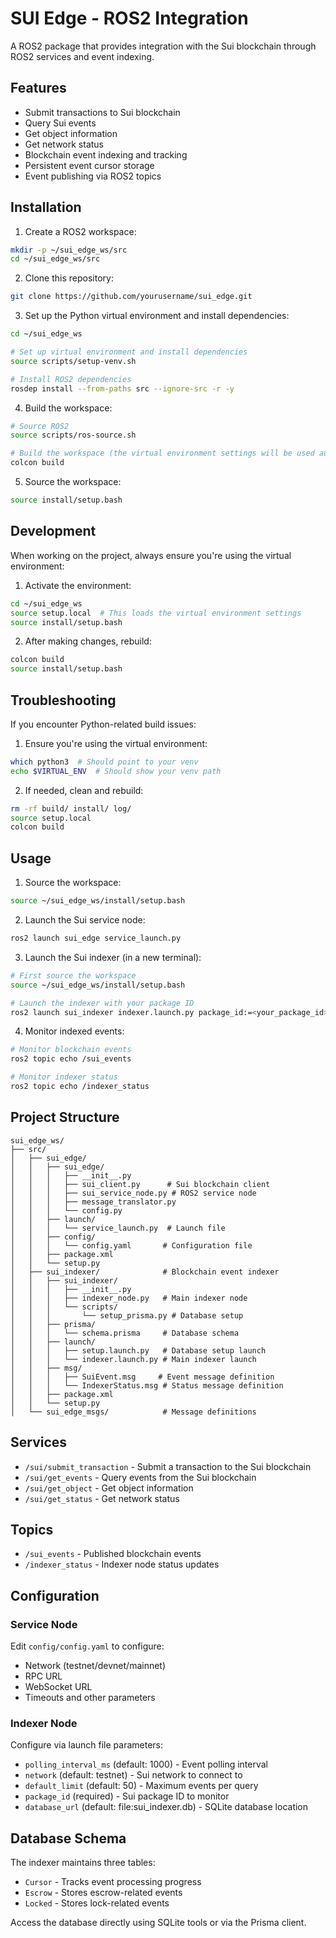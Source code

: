 # SUI Edge - ROS2 Integration

A ROS2 package that provides integration with the Sui blockchain through ROS2 services and event indexing.

## Features

- Submit transactions to Sui blockchain
- Query Sui events
- Get object information
- Get network status
- Blockchain event indexing and tracking
- Persistent event cursor storage
- Event publishing via ROS2 topics

## Installation

1. Create a ROS2 workspace:
```bash
mkdir -p ~/sui_edge_ws/src
cd ~/sui_edge_ws/src
```

2. Clone this repository:
```bash
git clone https://github.com/yourusername/sui_edge.git
```

3. Set up the Python virtual environment and install dependencies:
```bash
cd ~/sui_edge_ws

# Set up virtual environment and install dependencies
source scripts/setup-venv.sh

# Install ROS2 dependencies
rosdep install --from-paths src --ignore-src -r -y
```

4. Build the workspace:
```bash
# Source ROS2
source scripts/ros-source.sh

# Build the workspace (the virtual environment settings will be used automatically)
colcon build
```

5. Source the workspace:
```bash
source install/setup.bash
```

## Development

When working on the project, always ensure you're using the virtual environment:

1. Activate the environment:
```bash
cd ~/sui_edge_ws
source setup.local  # This loads the virtual environment settings
source install/setup.bash
```

2. After making changes, rebuild:
```bash
colcon build
source install/setup.bash
```

## Troubleshooting

If you encounter Python-related build issues:

1. Ensure you're using the virtual environment:
```bash
which python3  # Should point to your venv
echo $VIRTUAL_ENV  # Should show your venv path
```

2. If needed, clean and rebuild:
```bash
rm -rf build/ install/ log/
source setup.local
colcon build
```

## Usage

1. Source the workspace:
```bash
source ~/sui_edge_ws/install/setup.bash
```

2. Launch the Sui service node:
```bash
ros2 launch sui_edge service_launch.py
```

3. Launch the Sui indexer (in a new terminal):
```bash
# First source the workspace
source ~/sui_edge_ws/install/setup.bash

# Launch the indexer with your package ID
ros2 launch sui_indexer indexer.launch.py package_id:=<your_package_id>
```

4. Monitor indexed events:
```bash
# Monitor blockchain events
ros2 topic echo /sui_events

# Monitor indexer status
ros2 topic echo /indexer_status
```

## Project Structure

```
sui_edge_ws/
├── src/
│   ├── sui_edge/
│   │   ├── sui_edge/
│   │   │   ├── __init__.py
│   │   │   ├── sui_client.py      # Sui blockchain client
│   │   │   ├── sui_service_node.py # ROS2 service node
│   │   │   ├── message_translator.py
│   │   │   └── config.py
│   │   ├── launch/
│   │   │   └── service_launch.py  # Launch file
│   │   ├── config/
│   │   │   └── config.yaml       # Configuration file
│   │   ├── package.xml
│   │   └── setup.py
│   ├── sui_indexer/              # Blockchain event indexer
│   │   ├── sui_indexer/
│   │   │   ├── __init__.py
│   │   │   ├── indexer_node.py   # Main indexer node
│   │   │   └── scripts/
│   │   │       └── setup_prisma.py # Database setup
│   │   ├── prisma/
│   │   │   └── schema.prisma     # Database schema
│   │   ├── launch/
│   │   │   ├── setup.launch.py   # Database setup launch
│   │   │   └── indexer.launch.py # Main indexer launch
│   │   ├── msg/
│   │   │   ├── SuiEvent.msg     # Event message definition
│   │   │   └── IndexerStatus.msg # Status message definition
│   │   ├── package.xml
│   │   └── setup.py
│   └── sui_edge_msgs/            # Message definitions
```

## Services

- `/sui/submit_transaction` - Submit a transaction to the Sui blockchain
- `/sui/get_events` - Query events from the Sui blockchain
- `/sui/get_object` - Get object information
- `/sui/get_status` - Get network status

## Topics

- `/sui_events` - Published blockchain events
- `/indexer_status` - Indexer node status updates

## Configuration

### Service Node
Edit `config/config.yaml` to configure:
- Network (testnet/devnet/mainnet)
- RPC URL
- WebSocket URL
- Timeouts and other parameters

### Indexer Node
Configure via launch file parameters:
- `polling_interval_ms` (default: 1000) - Event polling interval
- `network` (default: testnet) - Sui network to connect to
- `default_limit` (default: 50) - Maximum events per query
- `package_id` (required) - Sui package ID to monitor
- `database_url` (default: file:sui_indexer.db) - SQLite database location

## Database Schema

The indexer maintains three tables:
- `Cursor` - Tracks event processing progress
- `Escrow` - Stores escrow-related events
- `Locked` - Stores lock-related events

Access the database directly using SQLite tools or via the Prisma client.
